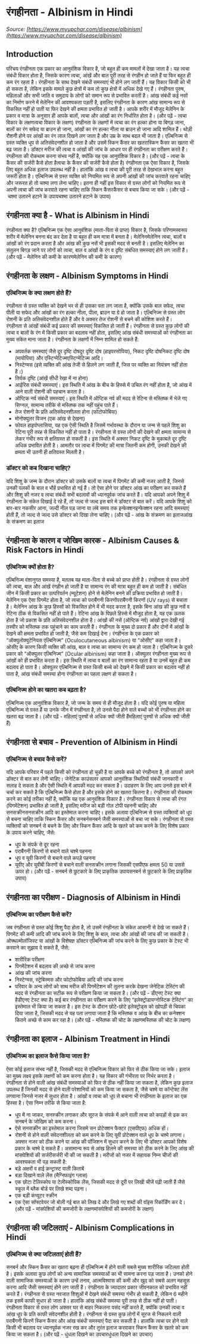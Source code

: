 # रंगहीनता - Albinism in Hindi
_Source: [https://www.myupchar.com/disease/albinism](https://www.myupchar.com/disease/albinism)_

## Introduction
परिचय
रंगहीनता एक प्रकार का आनुवंशिक विकार है, जो बहुत ही कम मामलों में देखा जाता है। यह त्वचा संबंधी विकार होता है, जिसके कारण त्वचा, आंखें और बाल पूरी तरह से रंगहीन हो जाते हैं या फिर बहुत ही कम रंग रहता है। रंगहीनता के साथ देखने संबंधी समस्याएं भी होने लग जाती हैं। यह विकार किसी को भी हो सकता है, लेकिन इसके मामले कुछ क्षेत्रों में कम तो कुछ क्षेत्रों में अधिक देखे गए हैं। रंगहीनता पुरुष, महिलाओं और सभी जाति व समुदाय के लोगों को समान रूप से प्रभावित करती है। आंख संबंधी कई नसों का निर्माण करने में मेलेनिन की आवश्यकता पड़ती है, इसलिए रंगहीनता के कारण आंख सामान्य रूप से विकसित नहीं हो पाती या फिर देखने की क्षमता प्रभावित हो जाती है। आपके शरीर में मौजूद मेलेनिन के प्रकार व मात्रा के अनुसार ही आपके बालों, त्वचा और आंखों का रंग निर्धारित होता है।
(और पढ़ें - त्वचा विकार के लक्षणत्वचा विकार के लक्षण)
रंगहीनता के लक्षणों में त्वचा का रंग हल्का होना या बिगड़ जाना, बालों का रंग सफेद या ब्राउन हो जाना, आंखों का रंग हल्का नीला या ब्राउन हो जाना आदि शामिल हैं। थोड़ी रौशनी होने पर आंखों का रंग लाल दिखने लग जाता है और उम्र के साथ बदल भी जाता है। एल्बिनिज्म से ग्रस्त व्यक्ति धूप से अतिसंवेदनशील हो जाता है और उसमें स्किन कैंसर का खतरास्किन कैंसर का खतरा भी बढ़ जाता है। डॉक्टर मरीज की त्वचा व आंखों की जांच के आधार पर ही रंगहीनता का परीक्षण करते हैं। रंगहीनता की रोकथाम करना संभव नहीं है, क्योंकि यह एक आनुवंशिक विकार है।
(और पढ़ें - त्वचा के कैंसर की सर्जरी कैसे होता हैत्वचा के कैंसर की सर्जरी कैसे होता है)
रंगहीनता एक ऐसा विकार है, जिसके लिए बहुत अधिक इलाज उपलब्ध नहीं है। हालांकि आंख व त्वचा की पूरी तरह से देखभाल करना बहुत जरूरी होता है। एल्बिनिज्म से ग्रस्त व्यक्ति को नियमित रूप से अपनी आंखों की जांच करवाते रहना चाहिए और जरूरत हो तो चश्मा लगा लेना चाहिए। इतना ही नहीं इस विकार से ग्रस्त लोगों को नियमित रूप से अपनी त्वचा की जांच करवाते रहना चाहिए ताकि स्किन कैंसरकैंसर से बचाव किया जा सके।
(और पढ़ें - चश्मा उतारने हटाने के उपायचश्मा उतारने हटाने के उपाय)

## रंगहीनता क्या है - What is Albinism in Hindi
रंगहीनता क्या है?
एल्बिनिज्म एक ऐसा आनुवंशिक (माता-पिता से प्राप्त) विकार है, जिसके परिणामस्वरूप शरीर में मेलेनिन बनना बंद कर देता है या बहुत ही कम मात्रा में बनता है। मेलेनिनमेलेनिन त्वचा, बालों व आंखों को रंग प्रदान करता है और आंख की कुछ नसें भी इसकी मदद से बनती है। इसलिए मेलेनिन का संतुलन बिगड़ जाने पर लोगों को त्वचा, बाल व आंखों के रंग व दृष्टि संबंधित समस्याएं होने लग जाती हैं।
(और पढ़ें - मेलेनिन की कमी के कारणमेलेनिन की कमी के कारण)

## रंगहीनता के लक्षण - Albinism Symptoms in Hindi
### एल्बिनिज्म के क्या लक्षण होते हैं?
रंगहीनता से ग्रस्त व्यक्ति को देखने भर से ही उसका पता लग जाता है, क्योंकि उसके बाल सफेद, त्वचा पीली या सफेद और आंखों का रंग हल्का नीला, पीला, ब्राउन या ग्रे हो जाता है। एल्बिनिज्म से ग्रस्त लोग रोशनी के प्रति अतिसंवेदनशील होते हैं और वे अक्सर तेज रोशनी से बचने की कोशिश करते हैं।
रंगहीनता से आंखों संबंधी कई प्रकार की समस्याएं विकसित हो जाती हैं। रंगहीनता से ग्रस्त कुछ लोगों की त्वचा व बालों के रंग में किसी प्रकार का बदलाव नहीं होता, इसलिए आंख संबंधी समस्याओं को रंगहीनता का मुख्य संकेत माना जाता है।
रंगहीनता के लक्षणों में निम्न शामिल हो सकते हैं:
- अपवर्तक समस्याएं जैसे दूर दृष्टि दोषदूर दृष्टि दोष (हाइपरसोपिया), निकट दृष्टि दोषनिकट दृष्टि दोष (मायोपिया) और एस्टिग्मेटिज्मएस्टिग्मेटिज्म आदि।
- निस्टेग्मस (इसे व्यक्ति की आंख तेजी से हिलने लग जाती हैं, जिस पर व्यक्ति का नियंत्रण नहीं होता है।)
- तिर्यक दृष्टि (आंखें सीधी रेखा में ना होना)
- आईरिस संबंधी समस्याएं। इस स्थिति में आंख के बीच के हिस्से में उचित रंग नहीं होता है, जो आंख में आने वाली रोशनी की पहचान करता है।
- ऑप्टिक नर्व संबंधी समस्याएं। इस स्थिति में ऑप्टिक नर्व की मदद से रेटिना से मस्तिष्क में भेजे गए सिग्नल, सामान्य तरीके से मस्तिष्क तक नहीं पहुंच पाते हैं।
- तेज रोशनी के प्रति अतिसंवेदनशीलता होना (फोटोफोबिया)
- मोनोक्युलर विजन (एक आंख से देखना)
- फोवल हाइपोप्लासिया, यह एक ऐसी स्थिति है जिसमें गर्भावस्था के दौरान या जन्म से पहले शिशु का रेटिना पूरी तरह से विकसित नहीं हो पाता है।
रंगहीनता से ग्रस्त लोगों की देखने की क्षमता सामान्य से लेकर गंभीर रूप से क्षतिग्रस्त हो सकती है। इस स्थिति में अक्सर निकट दृष्टि के मुकाबले दूर दृष्टि अधिक प्रभावित होती है। आमतौर पर त्वचा में पिगमेंट की मात्रा जितनी कम होगी, उनकी देखने की क्षमता भी उतनी ही क्षतिग्रस्त मिलती है।
### डॉक्टर को कब दिखाना चाहिए?
यदि शिशु के जन्म के दौरान डॉक्टर को उसके बालों या त्वचा में पिगमेंट की कमी नजर आती है, जिनसे उनकी पलकों के बाल व भौहें प्रभावित हो गई हैं। तो ऐसा होने पर डॉक्टर आंख का परीक्षण कर सकते हैं और शिशु की नजर व त्वचा संबंधी सभी बदलावों की ध्यानपूर्वक जांच करते हैं।
यदि आपको अपने शिशु में रंगहीनता के संकेत दिखाई दे रहे हैं, तो जल्द से जल्द इस बारे मे डॉक्टर से बात करें। यदि आपके शिशु को बार-बार नकसीर आना, जल्दी नील पड़ जाना या लंबे समय तक इन्फेक्शनइन्फेक्शन रहना आदि समस्याएं होती हैं, तो जल्द से जल्द उसे डॉक्टर को दिखा लेना चाहिए।
(और पढ़ें - आंख के संक्रमण का इलाजआंख के संक्रमण का इलाज

## रंगहीनता के कारण व जोखिम कारक - Albinism Causes & Risk Factors in Hindi
### एल्बिनिज्म क्यों होता है?
एल्बिनिज्म वंशानुगत समस्या है, मतलब यह माता-पिता से बच्चे को प्राप्त होती है। रंगहीनता से ग्रस्त लोगों की त्वचा, बाल और आंखें रंगहीन हो जाती है या सामान्य रंग की मात्रा बहुत ही कम हो जाती है।
संबंधित जीन में किसी प्रकार का उत्परिवर्तन (म्यूटेशन) होने से मेलेनिन बनने की प्रक्रिया प्रभावित हो जाती है। मेलेनिन एक ऐसा पिगमेंट होता है, जो त्वचा को पराबैंगनी किरणोंपराबैंगनी किरणों (UV rays) से बचाता है। मेलेनिन आंख के कुछ हिस्सों को विकसित होने में भी मदद करता है, इसके बिना आंख की कुछ नसें व रेटिना ठीक से विकसित नहीं हो पाते हैं। रेटिना आंख के पिछले हिस्से में मौजूद होता है, यह एक ऊतक होता है जो प्रकाश के प्रति अतिसंवेदनशील होता है। आंखों की नसें (ऑप्टिक नर्व) आंखों द्वारा देखी गई तस्वीर को मस्तिष्क तक पहुंचाने का काम करती हैं।
रंगहीनता के मुख्य दो प्रकार हैं और दोनों में आंखों के देखने की क्षमता प्रभावित हो जाती है, जैसे कम दिखाई देना। रंगहीनता के एक प्रकार को “ऑक्युलोक्युटेनियस एल्बिनिज्म” (Oculocutaneous albinism) या “ओसीए” कहा जाता है। ओसीए के कारण किसी व्यक्ति की आंख, बाल व त्वचा का सामान्य रंग कम हो जाता है।
एल्बिनिज्म के दूसरे प्रकार को “ऑक्युलर एल्बिनिज्म” (Ocular albinism) कहा जाता है। ऑक्युलर रंगहीनता मुख्य रूप से आंखों को ही प्रभावित करता है। इस स्थिति में त्वचा व बालों का रंग सामान्य रहता है या उनमें बहुत ही कम बदलाव हो पाता है। ऑक्युलर एल्बिनिज्म से ग्रस्त किसी बच्चे को देखने में किसी प्रकार का बदलाव नहीं हो पाता है, आंख संबंधी समस्या होना रंगहीनता का पहला लक्षण हो सकता है।
### एल्बिनिज्म होने का खतरा कब बढ़ता है?
एल्बिनिज्म एक आनुवंशिक विकार है, जो जन्म के समय से ही मौजूद होता है। यदि कोई पुरुष या महिला एल्बिनिज्म से ग्रस्त हैं या उनके जीन में रंगहीनता है, तो उनसे पैदा होने वाले बच्चों को भी रंगहीनता होने का खतरा बढ़ जाता है।
(और पढ़ें - महिलाएं पुरुषों से अधिक क्यों जीती हैंमहिलाएं पुरुषों से अधिक क्यों जीती हैं)

## रंगहीनता से बचाव - Prevention of Albinism in Hindi
### एल्बिनिज्म से बचाव कैसे करें?
यदि आपके परिवार में पहले किसी को रंगहीनता हो चुकी है या आपके बच्चे को रंगहीनता है, तो आपको अपने डॉक्टर से बात कर लेनी चाहिए।
जेनेटिक काउंसलर आपको आनुवंशिक स्थितियों संबंधी जानकारी व सलाह दे सकता है और ऐसी स्थिति में आपकी मदद कर सकता है। उदाहरण के लिए आप उनसे इस बारे में चर्चा कर सकते है कि एल्बिनिज्म कैसे होता है और इसके होने का खतरा कितना है।
रंगहीनता की रोकथाम करने का कोई तरीका नहीं है, क्योंकि यह एक आनुवंशिक विकार है। रंगहीनता विकार से त्वचा की रंगत (पिगमेंटेशन) प्रभावित हो जाती है, इसलिए मरीज को बड़ी गोल टोपी पहननी चाहिए और सनसक्रीनसनसक्रीन आदि का इस्तेमाल करना चाहिए। इसके अलावा एल्बिनिज्म से ग्रस्त व्यक्तियों को धूप से बचना चाहिए ताकि स्किन कैंसर और सनबर्नसनबर्न जैसी समस्याओं से बचा जा सके।
रंगहीनता से ग्रस्त व्यक्तियों को सनबर्न से बचने के लिए और स्किन कैंसर आदि के खतरे को कम करने के लिए विशेष प्रकार के उपाय करने चाहिए, जैसे:
- धूप के संपर्क से दूर रहना
- पराबैंगनी किरणों से बचाने वाले चश्मे पहनना
- धूप व यूवी किरणों से बचाने वाले कपड़े पहनना
- यूवीए और यूवीबी किरणों से बचाने वाली सनसक्रीन लगाना जिसकी एसपीएफ क्षमता 50 या उससे ऊपर हो।
(और पढ़ें - सनबर्न से छुटकारे के लिए प्राकृतिक उपायसनबर्न से छुटकारे के लिए प्राकृतिक उपाय)

## रंगहीनता का परीक्षण - Diagnosis of Albinism in Hindi
### एल्बिनिज्म का परीक्षण कैसे करें?
जब रंगहीनता से ग्रस्त कोई शिशु पैदा होता है, तो उसमें रंगहीनता के संकेत आसानी से देखे जा सकते हैं। पिगमेंट की कमी आदि की जांच करने के लिए शिशु के बाल, त्वचा और आंखों की जांच की जा सकती है।
ओफ्थल्मोलॉजिस्ट या आंखों के विशेषज्ञ डॉक्टर एल्बिनिज्म की जांच करने के लिए कुछ प्रकार के टेस्ट भी करवाने का सुझाव दे सकते हैं, जैसे:
- शारीरिक परीक्षण
- पिगमेंटेशन में बदलाव की अच्छे से जांच करना
- आंख की जांच करना
- निस्टेग्मस, स्ट्रेबिस्मस और फोटोफोबिया आदि की जांच करना
- परिवार के अन्य लोगों को साथ मरीज की पिगमेंटेशन की तुलना करके देखना
जेनेटिक टेस्टिंग की मदद से रंगहीनता का सटीक रूप से परीक्षण किया जा सकता है। (और पढ़ें - डीएनए टेस्ट क्या हैडीएनए टेस्ट क्या है)
कई बार रंगहीनता का परीक्षण करने के लिए “इलेक्ट्रोडायग्नोस्टिक टेस्टिंग” का इस्तेमाल भी किया जा सकता है। इस टेस्ट के दौरान छोटे-छोटे इलेक्ट्रोड्स को खोपड़ी से चिपका दिया जाता है, जिसकी मदद से यह पता लगाया जाता है कि मस्तिष्क व आंख के बीच का कनेक्शन कितने अच्छे से काम कर रहा है।
(और पढ़ें - मस्तिष्क की चोट के लक्षणमस्तिष्क की चोट के लक्षण)


## रंगहीनता का इलाज - Albinism Treatment in Hindi
### एल्बिनिज्म का इलाज कैसे किया जाता है?
ऐसा कोई इलाज संभव नहीं है, जिसकी मदद से एल्बिनिज्म विकार को फिर से ठीक किया जा सके। इलाज का मुख्य लक्ष्य इसके लक्षणों को कम करना होता है। यह विकार की गंभीरता पर निर्भर करता है। रंगहीनता से होने वाली आंख संबंधी समस्याओं को फिर से ठीक नहीं किया जा सकता है, लेकिन कुछ इलाज उपलब्ध हैं जिनकी मदद से होने वाली परेशानियों को कम किया जा सकता है, जैसे चश्मे या कॉन्टेक्ट लेंस लगवाना जिनसे नजर में सुधार होता है।
आंखों व त्वचा को धूप से बचाना भी रंगहीनता के इलाज का एक हिस्सा है। ऐसा निम्न तरीके से किया जाता है:
- धूप में ना जाकर, सनस्क्रीन लगाकर और सूरज के संपर्क में आने वाली त्वचा को कपड़ों से ढक कर सनबर्न के जोखिम को कम करना।
- ऐसे सनसक्रीन का इस्तेमाल करना जिसमे सन प्रोटेक्शन फैक्टर (एसपीएफ) अधिक हों।
- रोशनी से होने वाली संवेदनशीलता को कम करने के लिए यूवी प्रोटेक्शन वाले धूप के चश्मे लगाना।
अक्सर नजर को ठीक करने या आंख की पॉजिशन में सुधार करने के लिए भी डॉक्टर आपको विशेष प्रकार के चश्मे दे सकते हैं।
असामान्य रूप से आंख हिलने की समस्या को ठीक करने के लिए आंख की मांसपेशियों की सर्जरीसर्जरी भी की जा सकती है।
मरीजों को नजर में सहायक निम्न चीजों की आवश्यकता भी पड़ सकती है:
- बड़े अक्षरों व हाई क़न्ट्रास्ट वाली किताबें
- बड़ा दिखाने वाले लेंस (मैग्निफाइंग ग्लास)
- एक छोटा टेलिस्कोप या टेलीस्कोपिक लेंस, जिसकी मदद से दूरी पर लिखी चीजें पढ़ी जाती हैं जैसे स्कूल में ब्लैक बोर्ड पर लिखे शब्द पढ़ना।
- एक बड़ी कंप्यूटर स्क्रीन
- एक ऐसा सॉफ्टवेयर जो बोली गई बात को लिख दे और लिखे गए शब्दों की वॉइस रिकॉर्डिंग कर दे।
(और पढ़ें - मांसपेशियों की कमजोरी के लक्षणमांसपेशियों की कमजोरी के लक्षण)

## रंगहीनता की जटिलताएं - Albinism Complications in Hindi
### एल्बिनिज्म से क्या जटिलताएं होती हैं?
सनबर्न और स्किन कैंसर का खतरा बढ़ना ही एल्बिनिज्म में होने वाली सबसे मुख्य शारीरिक जटिलता होती है।
इसके अलावा कुछ लोगों को अन्य सामाजिक समस्याओं का भी सामना करना पड़ जाता है। उनको होने वाली सामाजिक समस्याओं के कारण उन्हें तनाव, आत्मविश्वास की कमी और खुद को सबसे अलग महसूस करना आदि जैसी समस्याएं होने लग जाती हैं।
रंगहीनता के ज्यादातर प्रकार जीवनकाल को प्रभावित नहीं करते हैं। रंगहीनता से ग्रस्त नवजात शिशुओं में देखने संबंधी समस्या गंभीर हो सकती है, लेकिन 6 महीने तक इसमें काफी सुधार हो जाता है। हालांकि आंख संबंधी समस्या पूरी तरह से ठीक नहीं हो पाती।
रंगहीनता विकार से ग्रस्त लोग अक्सर घर से बाहर निकलना पसंद नहीं करते हैं, क्योंकि उनकी त्वचा व आंख धूप के प्रति काफी संवेदनशील होती है। रंगहीनता से ग्रस्त कुछ लोगों में सूरज से निकलने वाली पराबैंगनी किरणें स्किन कैंसर और आंख संबंधी समस्याएं पैदा कर सकती है। हालांकि त्वचा पर होने वाले किसी भी बदलाव पर ध्यानपूर्वक नजर रख कर और तुरंत इलाज करवाकर स्किन कैंसर के खतरे को कम किया जा सकता है।
(और पढ़ें - धुंधला दिखने का उपचारधुंधला दिखने का उपचार)

